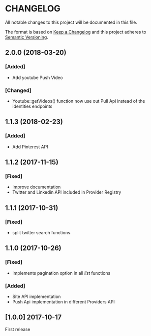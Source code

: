 CHANGELOG
=========

All notable changes to this project will be documented in this file.

The format is based on [Keep a Changelog](http://keepachangelog.com/en/1.0.0/)
and this project adheres to [Semantic Versioning](http://semver.org/spec/v2.0.0.html).


2.0.0 (2018-03-20)
------------------
### [Added]
*   Add youtube Push Video

### [Changed]
*   Youtube::getVideos() function now use out Pull Api instead of the identities endpoints


1.1.3 (2018-02-23)
------------------
### [Added]
*   Add Pinterest API


1.1.2 (2017-11-15)
------------------
### [Fixed]
*   Improve documentation
*	Twitter and Linkedin API included in Provider Registry

1.1.1 (2017-10-31)
------------------
### [Fixed]
*   split twitter search functions


1.1.0 (2017-10-26)
------------------
### [Fixed]
*   Implements pagination option in all *list* functions

### [Added]
*   Site API implementation
*   Push Api implementation in different Providers API


[1.0.0]  2017-10-17
-------------------

First release
